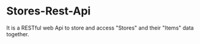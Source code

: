 # Stores-Rest-Api

It is a RESTful web Api to store and access "Stores" and their "Items" data together.
